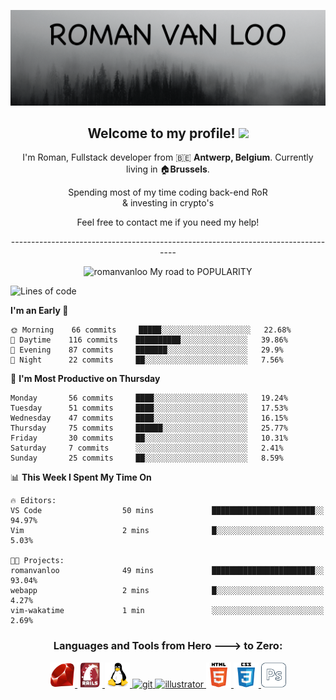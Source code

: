 ![Banner](https://github.com/RomanVanLoo/romanvanloo/blob/master/Artboard-1@4x-8.png)
<h2 align=center> Welcome to my profile! <img src="https://media.giphy.com/media/hvRJCLFzcasrR4ia7z/giphy.gif" width="25px"></h1>

<p align=center>I'm Roman, Fullstack developer from 🇧🇪 <b>Antwerp, Belgium</b>. Currently living in 🏠<b>Brussels</b>.</p>

<p align=center>Spending most of my time coding back-end RoR<br>& investing in crypto's</p>

<p align=center>Feel free to contact me if you need my help!</p>
<p align=center>----------------------------------------------------------------------------------</p>
<!-- PROFILE VIEWS, no idea if this will be depressing haha -->
<p align="center"> <img src="https://komarev.com/ghpvc/?username=romanvanloo&label=Profile%20views&color=0e75b6&style=flat" alt="romanvanloo" /> My road to POPULARITY</p>

<!--START_SECTION:waka-->
![Lines of code](https://img.shields.io/badge/From%20Hello%20World%20I%27ve%20Written-86927%20lines%20of%20code-blue)

**I'm an Early 🐤**

```text
🌞 Morning    66 commits     █████░░░░░░░░░░░░░░░░░░░░   22.68%
🌆 Daytime    116 commits    ██████████░░░░░░░░░░░░░░░   39.86%
🌃 Evening    87 commits     ███████░░░░░░░░░░░░░░░░░░   29.9%
🌙 Night      22 commits     ██░░░░░░░░░░░░░░░░░░░░░░░   7.56%

```
📅 **I'm Most Productive on Thursday**

```text
Monday       56 commits     ████░░░░░░░░░░░░░░░░░░░░░   19.24%
Tuesday      51 commits     ████░░░░░░░░░░░░░░░░░░░░░   17.53%
Wednesday    47 commits     ████░░░░░░░░░░░░░░░░░░░░░   16.15%
Thursday     75 commits     ██████░░░░░░░░░░░░░░░░░░░   25.77%
Friday       30 commits     ██░░░░░░░░░░░░░░░░░░░░░░░   10.31%
Saturday     7 commits      ░░░░░░░░░░░░░░░░░░░░░░░░░   2.41%
Sunday       25 commits     ██░░░░░░░░░░░░░░░░░░░░░░░   8.59%

```


📊 **This Week I Spent My Time On**

```text
🔥 Editors:
VS Code                  50 mins             ███████████████████████░░   94.97%
Vim                      2 mins              █░░░░░░░░░░░░░░░░░░░░░░░░   5.03%

🐱‍💻 Projects:
romanvanloo              49 mins             ███████████████████████░░   93.04%
webapp                   2 mins              █░░░░░░░░░░░░░░░░░░░░░░░░   4.27%
vim-wakatime             1 min               ░░░░░░░░░░░░░░░░░░░░░░░░░   2.69%

```


<!--END_SECTION:waka-->




<!-- BUY ME A COFFEE -->
<!-- <p><a href="https://www.buymeacoffee.com/romanvl"> <img align="left" src="https://cdn.buymeacoffee.com/buttons/v2/default-yellow.png" height="50" width="210" alt="romanvl" /></a></p><br><br> -->




<!-- Crypto Enthousiast -->
<!-- Ethereum donate address -->


<!-- Languages + Tools icons -->
<h3 align="center">Languages and Tools from Hero ---> to Zero:</h3>
<p align="center"><a href="https://www.ruby-lang.org/en/" target="_blank"> <img src="https://raw.githubusercontent.com/devicons/devicon/master/icons/ruby/ruby-original.svg" alt="ruby" width="40" height="40"/> </a><a href="https://rubyonrails.org" target="_blank"> <img src="https://raw.githubusercontent.com/devicons/devicon/master/icons/rails/rails-original-wordmark.svg" alt="rails" width="40" height="40"/> <a href="https://heroku.com" target="_blank"> </a><a href="https://www.linux.org/" target="_blank"> <img src="https://raw.githubusercontent.com/devicons/devicon/master/icons/linux/linux-original.svg" alt="linux" width="40" height="40"/> </a><a href="https://git-scm.com/" target="_blank"> <img src="https://www.vectorlogo.zone/logos/git-scm/git-scm-icon.svg" alt="git" width="40" height="40"/> </a><a href="https://www.adobe.com/in/products/illustrator.html" target="_blank"> <img src="https://www.vectorlogo.zone/logos/adobe_illustrator/adobe_illustrator-icon.svg" alt="illustrator" width="40" height="40"/> </a><a href="https://www.w3.org/html/" target="_blank"> <img src="https://raw.githubusercontent.com/devicons/devicon/master/icons/html5/html5-original-wordmark.svg" alt="html5" width="40" height="40"/> </a><a href="https://www.w3schools.com/css/" target="_blank"> <img src="https://raw.githubusercontent.com/devicons/devicon/master/icons/css3/css3-original-wordmark.svg" alt="css3" width="40" height="40"/> </a><a href="https://www.photoshop.com/en" target="_blank"> <img src="https://raw.githubusercontent.com/devicons/devicon/master/icons/photoshop/photoshop-line.svg" alt="photoshop" width="40" height="40"/> </a>  </p>
<!-- other logo's -->
 <!-- <a href="https://www.figma.com/" target="_blank"> <img src="https://www.vectorlogo.zone/logos/figma/figma-icon.svg" alt="figma" width="40" height="40"/> </a>  <img src="https://www.vectorlogo.zone/logos/heroku/heroku-icon.svg" alt="heroku" width="40" height="40"/> </a>   <a href="https://developer.mozilla.org/en-US/docs/Web/JavaScript" target="_blank"> <img src="https://raw.githubusercontent.com/devicons/devicon/master/icons/javascript/javascript-original.svg" alt="javascript" width="40" height="40"/> </a>   <a href="https://www.postgresql.org" target="_blank"> <img src="https://raw.githubusercontent.com/devicons/devicon/master/icons/postgresql/postgresql-original-wordmark.svg" alt="postgresql" width="40" height="40"/> </a> <a href="https://postman.com" target="_blank"> <img src="https://www.vectorlogo.zone/logos/getpostman/getpostman-icon.svg" alt="postman" width="40" height="40"/> </a> <a href="https://rubyonrails.org" target="_blank"> <img src="https://raw.githubusercontent.com/devicons/devicon/master/icons/rails/rails-original-wordmark.svg" alt="rails" width="40" height="40"/> </a> -->


<!-- Gitub Stats -->
<!-- Github Streak -->
<!-- <p align=center><img src="https://github-readme-streak-stats.herokuapp.com/?user=romanvanloo&" alt="romanvanloo" /></p> -->
